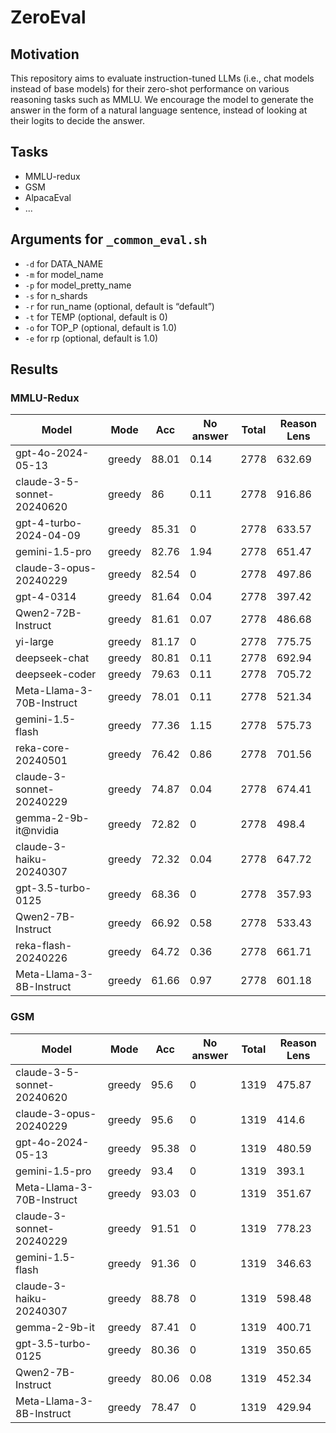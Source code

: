 # ZeroEval 


## Motivation

This repository aims to evaluate instruction-tuned LLMs (i.e., chat models instead of base models) for their zero-shot performance on various reasoning tasks such as MMLU. We encourage the model to generate the answer in the form of a natural language sentence, instead of looking at their logits to decide the answer. 

## Tasks 

- MMLU-redux 
- GSM
- AlpacaEval 
- ...


## Arguments for `_common_eval.sh`

- `-d` for DATA_NAME
- `-m` for model_name
- `-p` for model_pretty_name
- `-s` for n_shards
- `-r` for run_name (optional, default is “default”)
- `-t` for TEMP (optional, default is 0)
- `-o` for TOP_P (optional, default is 1.0)
- `-e` for rp (optional, default is 1.0)


## Results 

### MMLU-Redux

|           Model            |  Mode  |  Acc  |  No answer  |  Total  |  Reason Lens  |
|----------------------------|--------|-------|-------------|---------|---------------|
|     gpt-4o-2024-05-13      | greedy | 88.01 |    0.14     |  2778   |    632.69     |
| claude-3-5-sonnet-20240620 | greedy |  86   |    0.11     |  2778   |    916.86     |
|   gpt-4-turbo-2024-04-09   | greedy | 85.31 |      0      |  2778   |    633.57     |
|       gemini-1.5-pro       | greedy | 82.76 |    1.94     |  2778   |    651.47     |
|   claude-3-opus-20240229   | greedy | 82.54 |      0      |  2778   |    497.86     |
|         gpt-4-0314         | greedy | 81.64 |    0.04     |  2778   |    397.42     |
|     Qwen2-72B-Instruct     | greedy | 81.61 |    0.07     |  2778   |    486.68     |
|          yi-large          | greedy | 81.17 |      0      |  2778   |    775.75     |
|       deepseek-chat        | greedy | 80.81 |    0.11     |  2778   |    692.94     |
|       deepseek-coder       | greedy | 79.63 |    0.11     |  2778   |    705.72     |
| Meta-Llama-3-70B-Instruct  | greedy | 78.01 |    0.11     |  2778   |    521.34     |
|      gemini-1.5-flash      | greedy | 77.36 |    1.15     |  2778   |    575.73     |
|     reka-core-20240501     | greedy | 76.42 |    0.86     |  2778   |    701.56     |
|  claude-3-sonnet-20240229  | greedy | 74.87 |    0.04     |  2778   |    674.41     |
|    gemma-2-9b-it@nvidia    | greedy | 72.82 |      0      |  2778   |     498.4     |
|  claude-3-haiku-20240307   | greedy | 72.32 |    0.04     |  2778   |    647.72     |
|     gpt-3.5-turbo-0125     | greedy | 68.36 |      0      |  2778   |    357.93     |
|     Qwen2-7B-Instruct      | greedy | 66.92 |    0.58     |  2778   |    533.43     |
|    reka-flash-20240226     | greedy | 64.72 |    0.36     |  2778   |    661.71     |
|  Meta-Llama-3-8B-Instruct  | greedy | 61.66 |    0.97     |  2778   |    601.18     |


### GSM

|           Model            |  Mode  |  Acc  |  No answer  |  Total  |  Reason Lens  |
|----------------------------|--------|-------|-------------|---------|---------------|
| claude-3-5-sonnet-20240620 | greedy | 95.6  |      0      |  1319   |    475.87     |
|   claude-3-opus-20240229   | greedy | 95.6  |      0      |  1319   |     414.6     |
|     gpt-4o-2024-05-13      | greedy | 95.38 |      0      |  1319   |    480.59     |
|       gemini-1.5-pro       | greedy | 93.4  |      0      |  1319   |     393.1     |
| Meta-Llama-3-70B-Instruct  | greedy | 93.03 |      0      |  1319   |    351.67     |
|  claude-3-sonnet-20240229  | greedy | 91.51 |      0      |  1319   |    778.23     |
|      gemini-1.5-flash      | greedy | 91.36 |      0      |  1319   |    346.63     |
|  claude-3-haiku-20240307   | greedy | 88.78 |      0      |  1319   |    598.48     |
|       gemma-2-9b-it        | greedy | 87.41 |      0      |  1319   |    400.71     |
|     gpt-3.5-turbo-0125     | greedy | 80.36 |      0      |  1319   |    350.65     |
|     Qwen2-7B-Instruct      | greedy | 80.06 |    0.08     |  1319   |    452.34     |
|  Meta-Llama-3-8B-Instruct  | greedy | 78.47 |      0      |  1319   |    429.94     |
